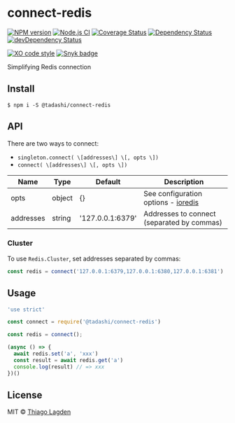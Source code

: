 # connect-redis

[![NPM version][npm-img]][npm]
[![Node.js CI][ci-img]][ci]
[![Coverage Status][coveralls-img]][coveralls]
[![Dependency Status][dep-img]][dep]
[![devDependency Status][devDep-img]][devDep]

[![XO code style][xo-img]][xo]
[![Snyk badge][snyk-img]][snyk]

[npm-img]:         https://img.shields.io/npm/v/@tadashi/connect-redis.svg
[npm]:             https://www.npmjs.com/package/@tadashi/connect-redis
[ci-img]:          https://github.com/lagden/connect-redis/workflows/Node.js%20CI/badge.svg
[ci]:              https://github.com/lagden/connect-redis/actions?query=workflow%3A%22Node.js+CI%22
[coveralls-img]:   https://coveralls.io/repos/github/lagden/connect-redis/badge.svg?branch=main
[coveralls]:       https://coveralls.io/github/lagden/connect-redis?branch=main
[dep-img]:         https://david-dm.org/lagden/connect-redis.svg
[dep]:             https://david-dm.org/lagden/connect-redis
[devDep-img]:      https://david-dm.org/lagden/connect-redis/dev-status.svg
[devDep]:          https://david-dm.org/lagden/connect-redis#info=devDependencies
[xo-img]:          https://img.shields.io/badge/code_style-XO-5ed9c7.svg
[xo]:              https://github.com/sindresorhus/xo
[snyk-img]:        https://snyk.io/test/github/lagden/connect-redis/badge.svg
[snyk]:            https://snyk.io/test/github/lagden/connect-redis


Simplifying Redis connection


## Install

```
$ npm i -S @tadashi/connect-redis
```


## API

There are two ways to connect:

- `singleton.connect( \[addresses\] \[, opts \])`
- `connect( \[addresses\] \[, opts \])`

Name        | Type                 | Default           | Description
----------- | -------------------- | ----------------- | ------------
opts        | object               | {}                | See configuration options - [ioredis](https://github.com/luin/ioredis/blob/master/API.md) 
addresses   | string               | '127.0.0.1:6379'  | Addresses to connect (separated by commas)


### Cluster

To use `Redis.Cluster`, set addresses separated by commas:

```js
const redis = connect('127.0.0.1:6379,127.0.0.1:6380,127.0.0.1:6381')
```


## Usage

```js
'use strict'

const connect = require('@tadashi/connect-redis')

const redis = connect();

(async () => {
  await redis.set('a', 'xxx')
  const result = await redis.get('a')
  console.log(result) // => xxx
})()
```


## License

MIT © [Thiago Lagden](https://github.com/lagden)
